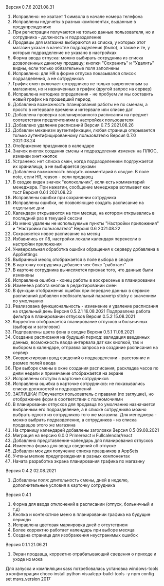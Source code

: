 Версия 0.7.6 2021.08.31
1. Исправлено: не хватает 1 символа в начале номера телефона
2. Исправлены недочеты в разных компонентах, выданные в предупреждениях
3. При регистрации получаются не только данные пользователя, но и сотрудника - должность и подразделение
4. Продавцы для магазина выбираются из списка, у которых этот магазин указан в качестве подразделения (было), а также и те, у которых подразделение не указано в настройках
5. Форма ввода отпуска: можно выбирать сотрудника из списка дозволеннных данному продавцу; кнопки "Сохранить" и "Удалить" видны, если только обязательные поля заполнены
6. Исправлено: для HR в форме отпуска показывался список подразделения, а не сотрудников
7. График смен включает сотрудников не только закрепленным за магазином, но и назначенных в график (другой запрос на сервер)
8. Исправлена методика определения - не пробуем ли мы составить новый график на прошедший период
9. Добавлена возможность планирования работы не по сменам, а просто в интервале времени и интервале или списке дат
10. Добавлена проверка запланированного расписания на предмет соответствия предпочтениям в настройках пользователя 
11. Добавлено удаление расписаний
Версия 0.7.5 2021.08.26
1. Добавлен механизм аутентификации, любая страница открывается только аутентифицированному пользователю
Версия 0.7.0 2021.08.24
1. Отображение праздников в календаре
2. Значок кнопок создания смены и подразделения изменен на ПЛЮС, изменен хинт кнопок
3. Устранено: нет списка смен, когда подразделением подгружается их хранилища, а не выбирается руками
4. Добавлена возможность вводить комментарий в сводке. В поле note, если HR, reason - если продавец
5. В сводке виден значок "колокольчик", если есть комментарий менеджера. При нажатии, сообщение менеджера всплывает как тост
Версия 0.6.1 2021.08.23
1. Исправлены ошибки при сохранении сотрудника
2. Исправлены ошибки, не позволяющие создать расписание на отдельные дни
3. Календари открываются на том месяце, на котором открывались в последний раз в текущей сессии
4. Из меню удалены не используемые пункты "Настройки приложения" и "Настройки пользователя"
Версия 0.6 2021.08.22
1. Сохраняется новое расписание на месяц
2. Избавились от i18, настройки локали календаря перенесли в настройки приложения
3. Универсальная обработка ошибки обращения к серверу добавлена в AppSettings
4. Выбранный месяц отображается в поле выбора в сводке
5. В карточку сотрудника добавлен чек-бокс "работает"
6. В карточе сотрудника вычисляется признак того, что данные были изменены
7. Исправлена ошибка - конец работы в воскресенье в планировании
8. Изменена работа кнопок в редактировании смен
9. В функции отображения ошибок при передаче данных в сервисе расписаний добавлен необязательный параметр sticky с значением по умолчанию
10. Реализована функциональность - изменение и удаление расписания на отдельный день
Версия 0.5.2.1 16.08.2021
Подправлена работа фильтра в планировании отпусков
Версия 0.5.2 15.08.2021
1. Корректно отображается планирование отпусков и больничных (выборка и заголовок)
2. Подправлены цвета фона в сводке
Версия 0.5.1 11.08.2021
1. Создание расписания на будущий период: валидация введенных данных, возможность ввода интервала дат как кнопкой, так и выбором в календаре, отправка запроса на создание расписания на сервер
2. Скорректирован ввод сведений о подразделении - расстояние и размео полей ввода
3. При выборе смены в окне создания расписания, раскладка часов по дням недели и примечание отображается на экране
4. Исправлены отступы в карточке сотрудников
5. Исправлена ошибка в карточке сотрудников: не показывались списки должностей и подразделений
6. ЗАГЛУШКА! ПОлучается пользователь с правами (по заглушке), но отображение форм в соответствии с полномочиями
7. В планировании отпусков для продавца по умолчанию назначается выбранным его подразделение, а в списке сотрудникво можно выбрать одного из сотрудников того же магазина. Для менеджера - можно выбрать подразделение, а сотрудников - из списка продавцов этого же магазина
8. На страницу календарей добавлены заголовки
Версия 0.5 09.08.2021
1. Миграция на версию 6.0.0 Primereact и Fullcalendar/react
2. Добавлено представление-календарь для планирования отпусков
3. Изменена форма для ввода сведений об отпуске
4. Добавлен мок для получение списка праздников в AppSets
5. Учтены мелкие предупреждения в разных компонентах
6. Начата разработка экрана планирования графика по магазину

Версия 0.4.2 02.08.2021
1. Добавлены поля: длительность смены, дней в неделю, дополнительные условия в карточку сотрудника

Версия 0.4.1
1. Форма для ввода отклонений в расписании (отпуск, больничный и т.д)
2. Кнопка и контекстное меню в планировании графика на будущие периоды
3. Исправлена цветовая маркировка дней с отсутствием
4. Более корректно работает календарь при выборе месяца
5. Создана страница для изображения неустранимых ошибок

Версия 0.1.1 21.06.21
1. Экран продавца, корректно отрабатывающий сведения о приходе и уходе из мока

Для запуска и компиляции sass потребовалась установка windows-tools в конфигурации
choco install python visualcpp-build-tools -y
npm config set msvs_version 2017

